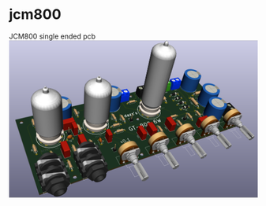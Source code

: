 # jcm800
JCM800 single ended pcb
![Alt text](https://github.com/DarioIriberri/jcm800/blob/master/demo.PNG?raw=true "GT-800")
